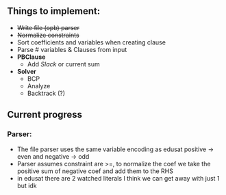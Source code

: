 ## Things to implement:

- <s>Write file (opb) parser</s>
- <s>Normalize constraints</s>
- Sort coefficients and variables when creating clause
- Parse # variables & Clauses from input
- **PBClause**
  - Add *Slack* or current sum
- **Solver**
  - BCP
  - Analyze
  - Backtrack (?)

## Current progress
### Parser:
- The file parser uses the same variable encoding as edusat positive -> even and negative -> odd
- Parser assumes constraint are >=, to normalize the coef we take the positive sum of negative coef and add them to the RHS
- in edusat there are 2 watched literals I think we can get away with just 1 but idk
